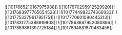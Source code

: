 ![[1017665210167975938]]
![[1017670295912529920]]
![[1017683977765654528]]
![[1017744982374060033]]
![[1017753379617951751]]
![[1017770601090445313]]
![[1017831275388919808]]
![[1017863887952080896]]
![[1017889861397725184]]
![[1017894881870483456]]
